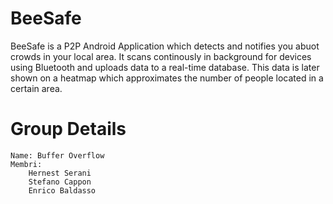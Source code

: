 # BeeSafe
BeeSafe is a P2P Android Application which detects and notifies you abuot crowds in your local area. It scans continously in background for devices using Bluetooth and uploads data to a real-time database. This data is later shown on a heatmap which approximates the number of people located in a certain area.
# Group Details
    Name: Buffer Overflow
    Membri:
        Hernest Serani
        Stefano Cappon
        Enrico Baldasso